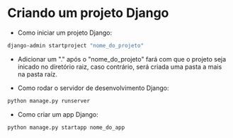 # Criando um projeto Django

- Como iniciar um projeto Django:

```bash
django-admin startproject "nome_do_projeto"
```

- Adicionar um "." após o "nome_do_projeto" fará com que o projeto seja inicado no diretório raiz, caso contrário, será criada uma pasta a mais na pasta raíz.

- Como rodar o servidor de desenvolvimento Django:

```bash
python manage.py runserver
```

- Como criar um app Django:

```bash
python manage.py startapp nome_do_app
```
